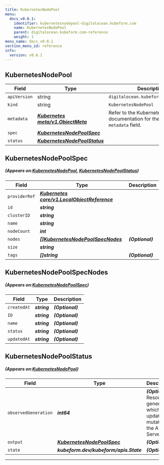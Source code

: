 ```yaml
---
title: KubernetesNodePool
menu:
  docs_v0.0.1:
    identifier: kubernetesnodepool-digitalocean.kubeform.com
    name: KubernetesNodePool
    parent: digitalocean.kubeform.com-reference
    weight: 1
menu_name: docs_v0.0.1
section_menu_id: reference
info:
  version: v0.0.1
---
```


## KubernetesNodePool
| Field | Type | Description |
| ------ | ----- | ----------- |
| `apiVersion` | string | `digitalocean.kubeform.com/v1alpha1` |
|    `kind` | string | `KubernetesNodePool` |
| `metadata` | ***[Kubernetes meta/v1.ObjectMeta](https://kubernetes.io/docs/reference/generated/kubernetes-api/v1.13/#objectmeta-v1-meta)***|Refer to the Kubernetes API documentation for the fields of the `metadata` field.|
| `spec` | ***[KubernetesNodePoolSpec](#KubernetesNodePoolSpec)***||
| `status` | ***[KubernetesNodePoolStatus](#KubernetesNodePoolStatus)***||
## KubernetesNodePoolSpec
##### (Appears on:[KubernetesNodePool](#KubernetesNodePool), [KubernetesNodePoolStatus](#KubernetesNodePoolStatus))
| Field | Type | Description |
| ------ | ----- | ----------- |
| `providerRef` | ***[Kubernetes core/v1.LocalObjectReference](https://kubernetes.io/docs/reference/generated/kubernetes-api/v1.13/#localobjectreference-v1-core)***||
| `id` | ***string***||
| `clusterID` | ***string***||
| `name` | ***string***||
| `nodeCount` | ***int***||
| `nodes` | ***[[]KubernetesNodePoolSpecNodes](#KubernetesNodePoolSpecNodes)***| ***(Optional)*** |
| `size` | ***string***||
| `tags` | ***[]string***| ***(Optional)*** |
## KubernetesNodePoolSpecNodes
##### (Appears on:[KubernetesNodePoolSpec](#KubernetesNodePoolSpec))
| Field | Type | Description |
| ------ | ----- | ----------- |
| `createdAt` | ***string***| ***(Optional)*** |
| `ID` | ***string***| ***(Optional)*** |
| `name` | ***string***| ***(Optional)*** |
| `status` | ***string***| ***(Optional)*** |
| `updatedAt` | ***string***| ***(Optional)*** |
## KubernetesNodePoolStatus
##### (Appears on:[KubernetesNodePool](#KubernetesNodePool))
| Field | Type | Description |
| ------ | ----- | ----------- |
| `observedGeneration` | ***int64***| ***(Optional)*** Resource generation, which is updated on mutation by the API Server.|
| `output` | ***[KubernetesNodePoolSpec](#KubernetesNodePoolSpec)***| ***(Optional)*** |
| `state` | ***kubeform.dev/kubeform/apis.State***| ***(Optional)*** |
---
